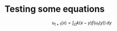 
<script
  src="https://cdn.mathjax.org/mathjax/latest/MathJax.js?config=TeX-AMS-MML_HTMLorMML"
  type="text/javascript">
</script>

# Testing some equations

$$ u_{t+1}(x) = \int_{\Omega} k(x-y) f(u_t(y)) \, dy $$
